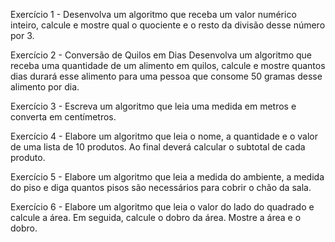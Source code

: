 Exercício 1 - Desenvolva um algoritmo que receba um valor numérico inteiro, calcule e mostre qual o quociente e o resto da divisão desse número por 3.

Exercício 2 - Conversão de Quilos em Dias
Desenvolva um algoritmo que receba uma quantidade de um alimento em quilos, calcule e mostre quantos dias durará esse alimento para uma pessoa que consome 50 gramas desse alimento por dia.

Exercício 3 - Escreva um algoritmo que leia uma medida em metros e converta em centímetros.

Exercício 4 - Elabore um algoritmo que leia o nome, a quantidade e o valor de uma lista de 10 produtos. Ao final deverá calcular o subtotal de cada produto.

Exercício 5 - Elabore um algoritmo que leia a medida do ambiente, a medida do piso e diga quantos pisos são necessários para cobrir o chão da sala.

Exercício 6 - Elabore um algoritmo que leia o valor do lado do quadrado e calcule a área. Em seguida, calcule o dobro da área. Mostre a área e o dobro.

